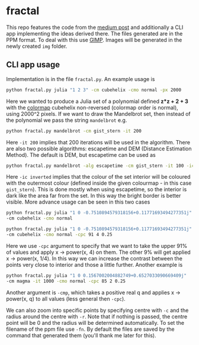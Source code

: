 # fractal
This repo features the code from the [medium post](https://medium.com/p/6ad53bbc8208) and additionally a CLI app implementing the ideas derived there. The files generated are in the PPM format. To deal with this use [GIMP](https://www.gimp.org/). Images will be generated in the newly created `img` folder.

## CLI app usage
Implementation is in the file `fractal.py`. An example usage is

```bash
python fractal.py julia "1 2 3" -cm cubehelix -cmo normal -px 2000
````

Here we wanted to produce a Julia set of a polynomial defined **z*z + 2 + 3** with the [colormap](https://matplotlib.org/stable/tutorials/colors/colormaps.html) cubehelix non-reversed (colormap order is normal), using 2000^2 pixels. If we want to draw the Mandelbrot set, then instead of the polynomial we pass the string `mandelbrot` e.g.

``` bash
python fractal.py mandelbrot -cm gist_stern -it 200
```

Here `-it 200` implies that 200 iterations will be used in the algorithm. There are also two possible algorithms: escapetime and DEM (Distance Estimation Method). The default is DEM, but escapetime can be used as

```bash
python fractal.py mandelbrot -alg escapetime -cm gist_stern -it 100 -ic inverted
```

Here `-ic inverted` implies that the colour of the set interior will be coloured with the outermost colour (defined inside the given colourmap - in this case `gist_stern`). This is done mostly when using escapetime, so the interior is dark like the area far from the set. In this way the bright border is better visible. More advance usage can be seen in this two cases

```bash
python fractal.py julia "1 0 -0.7510894579318156+0.11771693494277351j" 
-cm cubehelix -cmo normal
```

```bash
python fractal.py julia "1 0 -0.7510894579318156+0.11771693494277351j" 
-cm cubehelix -cmo normal -cpc 91 4 0.25
```

Here we use `-cpc` argument to specify that we want to take the upper 91% of values and apply x -> power(x, 4) on them. The other 9% will get applied x -> power(x, 1/4). In this way we can increase the contrast between the points very close to interior and those a little further. Another example is

```bash
python fractal.py julia "1 0 0.1567002004882749+0.6527033090669409j" 
-cm magma -it 1000 -cmo normal -cpc 85 2 0.25
```

Another argument is `-cmp`, which takes a positive real q and applies x -> power(x, q) to all values (less general then `-cpc`).

We can also zoom into specific points by specifying centre with `-c` and the radius around the centre with `-r`. Note that if nothing is passed, the centre point will be 0 and the radius will be determined automatically. To set the filename of the ppm file use `-fn`. By default the files are saved by the command that generated them (you'll thank me later for this).
